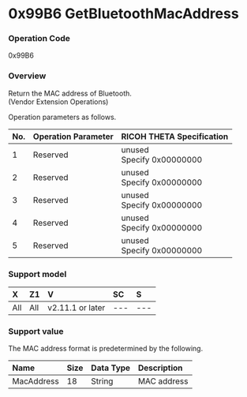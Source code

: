 # 0x99B6 GetBluetoothMacAddress

### Operation Code

0x99B6

### Overview

Return the MAC address of Bluetooth.  
(Vendor Extension Operations)

Operation parameters as follows.

| No. | Operation Parameter | RICOH THETA Specification |
|:--|:--|:--|
| 1 | Reserved | unused<br>Specify 0x00000000 |
| 2 | Reserved | unused<br>Specify 0x00000000 |
| 3 | Reserved | unused<br>Specify 0x00000000 |
| 4 | Reserved | unused<br>Specify 0x00000000 |
| 5 | Reserved | unused<br>Specify 0x00000000 |

### Support model

| X | Z1 | V | SC | S |
|:--|:--|:--|:--|:--|
| All | All | v2.11.1 or later | --- | --- |

### Support value

The MAC address format is predetermined by the following.

| Name | Size | Data Type | Description |
|:--|:--|:--|:--|
| MacAddress | 18 | String | MAC address |
